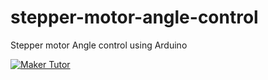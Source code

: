# stepper-motor-angle-control
Stepper motor Angle control using Arduino

[![Maker Tutor](https://img.youtube.com/vi/AdZjTZP4rxE/0.jpg)](https://www.youtube.com/watch?v=AdZjTZP4rxE)
